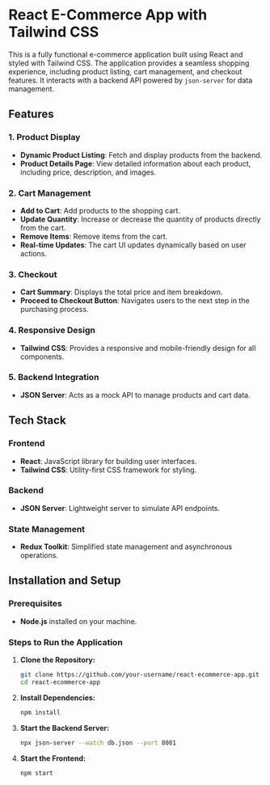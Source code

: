 # React E-Commerce App with Tailwind CSS

This is a fully functional e-commerce application built using React and styled with Tailwind CSS. The application provides a seamless shopping experience, including product listing, cart management, and checkout features. It interacts with a backend API powered by `json-server` for data management.

## Features

### 1. Product Display
- **Dynamic Product Listing**: Fetch and display products from the backend.
- **Product Details Page**: View detailed information about each product, including price, description, and images.

### 2. Cart Management
- **Add to Cart**: Add products to the shopping cart.
- **Update Quantity**: Increase or decrease the quantity of products directly from the cart.
- **Remove Items**: Remove items from the cart.
- **Real-time Updates**: The cart UI updates dynamically based on user actions.

### 3. Checkout
- **Cart Summary**: Displays the total price and item breakdown.
- **Proceed to Checkout Button**: Navigates users to the next step in the purchasing process.

### 4. Responsive Design
- **Tailwind CSS**: Provides a responsive and mobile-friendly design for all components.

### 5. Backend Integration
- **JSON Server**: Acts as a mock API to manage products and cart data.

## Tech Stack

### Frontend
- **React**: JavaScript library for building user interfaces.
- **Tailwind CSS**: Utility-first CSS framework for styling.

### Backend
- **JSON Server**: Lightweight server to simulate API endpoints.

### State Management
- **Redux Toolkit**: Simplified state management and asynchronous operations.

## Installation and Setup

### Prerequisites
- **Node.js** installed on your machine.

### Steps to Run the Application

1. **Clone the Repository:**
   ```bash
   git clone https://github.com/your-username/react-ecommerce-app.git
   cd react-ecommerce-app

2. **Install Dependencies:**
   ```bash
   npm install

3. **Start the Backend Server:**
   ```bash
   npx json-server --watch db.json --port 8081

4. **Start the Frontend:**
   ```bash
   npm start